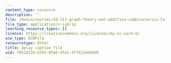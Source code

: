```yaml
---
content_type: resource
description: ''
file: /media/courses/18-217-graph-theory-and-additive-combinatorics-fall-2019/7052d72bb29305a0dfe1477d12e6ddd6_BatYGepHsnc.srt
file_type: application/x-subrip
learning_resource_types: []
license: https://creativecommons.org/licenses/by-nc-sa/4.0/
ocw_type: OCWFile
resourcetype: Other
title: 3play caption file
uid: 7052d72b-b293-05a0-dfe1-477d12e6ddd6
---
```

